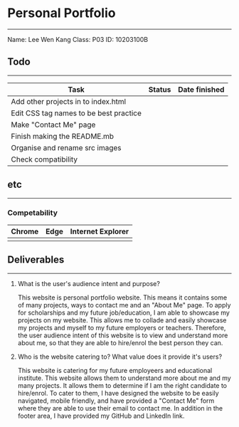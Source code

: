 # Personal Portfolio
---
Name: Lee Wen Kang
Class: P03
ID: 10203100B
## Todo
---
| Task        | Status           | Date finished  |
| ------------- |:-------------:| -----:|
| Add other projects in to index.html      |  |  |
| Edit CSS tag names to be best practice      |      |    |
| Make "Contact Me" page |       |     |
| Finish making the README.mb |       |     |
| Organise and rename src images |       |     |
| Check compatibility |       |     |
## etc
---
### Competability
| Chrome        |  Edge          | Internet Explorer  |
| ------------- |:-------------:| -----:|
|       |  |  |

## Deliverables
---
1. What is the user's audience intent and purpose?

   This website is personal portfolio website. This means it contains some of many projects, ways to contact me and an "About Me" page. To apply for scholarships and my future job/education, I am able to showcase my projects on my website. This allows me to collade and easily showcase my projects and myself to my future employers or teachers. Therefore, the user audience intent of this website is to view and understand more about me, so that they are able to hire/enrol the best person they can.
2. Who is the website catering to? What value does it provide it's users?
   
    This website is catering for my future employeers and educational institute. This website allows them to understand more about me and my many projects. It allows them to determine if I am the right candidate to hire/enrol. To cater to them, I have designed the website to be easily navigated, mobile friendly, and have provided a "Contact Me" form where they are able to use their email to contact me. In addition in the footer area, I have provided my GitHub and LinkedIn link.

